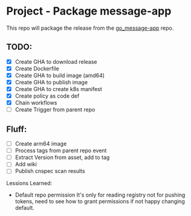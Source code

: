 # Project - Package message-app

This repo will package the release from the [go_message-app](https://github.com/username-is-already-taken2/go_message-app) repo.

## TODO:
- [x] Create GHA to download release
- [x] Create Dockerfile
- [x] Create GHA to build image (amd64)
- [x] Create GHA to publish image
- [x] Create GHA to create k8s manifest
- [x] Create policy as code def
- [x] Chain workflows
- [ ] Create Trigger from parent repo

## Fluff:
- [ ] Create arm64 image
- [ ] Process tags from parent repo event
- [ ] Extract Version from asset, add to tag
- [ ] Add wiki
- [ ] Publish cnspec scan results

Lessions Learned:
- Default repo permission
    It's only for reading registry not for pushing tokens, need to see how to grant permissions if not happy changing default.
